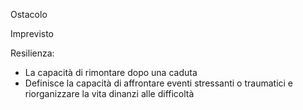 Ostacolo

Imprevisto

Resilienza: 
- La capacità di rimontare dopo una caduta
- Definisce la capacità di affrontare eventi stressanti o traumatici e riorganizzare la vita dinanzi alle difficoltà